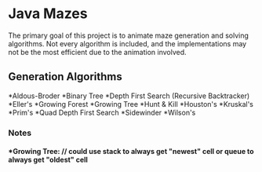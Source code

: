 # Java Mazes

The primary goal of this project is to animate maze generation and solving algorithms. Not every algorithm is included, and the implementations may not be the most efficient
due to the animation involved. 

## Generation Algorithms 

*Aldous-Broder
*Binary Tree
*Depth First Search (Recursive Backtracker)
*Eller's
*Growing Forest
*Growing Tree
*Hunt & Kill
*Houston's
*Kruskal's
*Prim's
*Quad Depth First Search
*Sidewinder
*Wilson's


### Notes

#### *Growing Tree: // could use stack to always get "newest" cell or queue to always get "oldest" cell